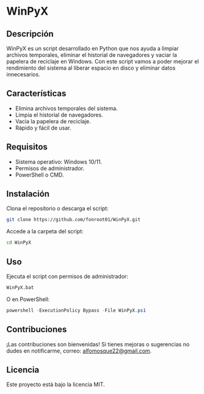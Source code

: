 # WinPyX

## Descripción
WinPyX es un script desarrollado en Python que nos ayuda a limpiar archivos temporales, eliminar el historial de navegadores y vaciar la papelera de reciclaje en Windows. Con este script vamos a poder mejorar el rendimiento del sistema al liberar espacio en disco y eliminar datos innecesarios.

## Características
- Elimina archivos temporales del sistema.
- Limpia el historial de navegadores.
- Vacía la papelera de reciclaje.
- Rápido y fácil de usar.

## Requisitos
- Sistema operativo: Windows 10/11.
- Permisos de administrador.
- PowerShell o CMD.

## Instalación
Clona el repositorio o descarga el script:
```bash
git clone https://github.com/fonroot01/WinPyX.git
```
Accede a la carpeta del script:
```bash
cd WinPyX
```

## Uso
Ejecuta el script con permisos de administrador:
```bash
WinPyX.bat
```
O en PowerShell:
```powershell
powershell -ExecutionPolicy Bypass -File WinPyX.ps1
```

## Contribuciones
¡Las contribuciones son bienvenidas! Si tienes mejoras o sugerencias no dudes en notificarme, correo: alfomosque22@gmail.com.

## Licencia
Este proyecto está bajo la licencia MIT.